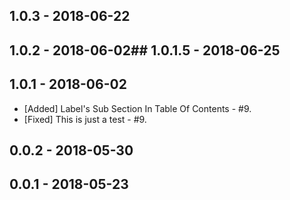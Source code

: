 ## 1.0.3 - 2018-06-22

## 1.0.2 - 2018-06-02## 1.0.1.5 - 2018-06-25



## 1.0.1 - 2018-06-02
- [Added] Label's Sub Section In Table Of Contents - #9.
- [Fixed] This is just a test - #9.
## 0.0.2 - 2018-05-30

## 0.0.1 - 2018-05-23
